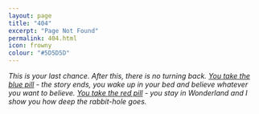 ```yaml
---
layout: page
title: "404"
excerpt: "Page Not Found"
permalink: 404.html
icon: frowny
colour: "#5D5D5D"
---
```


_This is your last chance. After this, there is no turning back. [You take the blue pill][1] - the story ends, you wake up in your bed and believe whatever you want to believe. [You take the red pill][2] - you stay in Wonderland and I show you how deep the rabbit-hole goes._

[1]: https://github.com/daviddarnes/darn.es/issues/new?title=Missing%20Page&body=I%20took%20the%20red%20pill%20and%20now%20I%27m%20here%2C%20I%20was%20looking%20for%20(insert%20page)%20but%20it%20wasn%27t%20there...%0A%0A...It%27s%20cold.&labels[]=content&labels[]=bug&assignee=daviddarnes "Remember that all I am offering is the truth. Nothing more."
[2]: /
